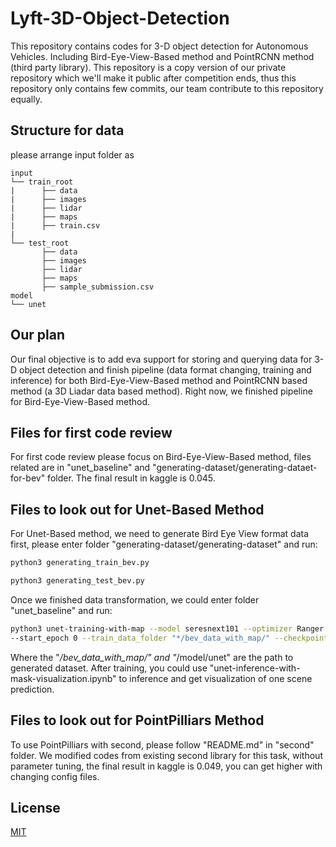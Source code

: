 # Lyft-3D-Object-Detection
This repository contains codes for 3-D object detection for Autonomous Vehicles. Including Bird-Eye-View-Based method and PointRCNN method (third party library). This repository is a copy version of our private repository which we'll make it public after competition ends, thus this repository only contains few commits, our team contribute to this repository equally. 

## Structure for data
please arrange input folder as 
```plain
input
└── train_root
|      ├── data
|      ├── images
|      ├── lidar
|      ├── maps
|      ├── train.csv
|
└── test_root
       ├── data
       ├── images
       ├── lidar
       ├── maps
       ├── sample_submission.csv
model
└── unet
```
## Our plan
Our final objective is to add eva support for storing and querying data for 3-D object detection and finish pipeline (data format changing, training and inference) for both Bird-Eye-View-Based method and PointRCNN based method (a 3D Liadar data based method). Right now, we finished pipeline for Bird-Eye-View-Based method. 

## Files for first code review
For first code review please focus on Bird-Eye-View-Based method, files related are in "unet_baseline" and "generating-dataset/generating-dataet-for-bev" folder. The final result in kaggle is 0.045.

## Files to look out for Unet-Based Method
For Unet-Based method, we need to generate Bird Eye View format data first, please enter folder "generating-dataset/generating-dataset" and run:
```bash
python3 generating_train_bev.py

```
```bash
python3 generating_test_bev.py

```
Once we finished data transformation, we could enter folder "unet_baseline" and run:
```bash
python3 unet-training-with-map --model seresnext101 --optimizer Ranger --lr_scheduler adamonecycle --batch_size 32 --valid_batch_size 64 --num_epoch 50 --accumulation_steps 4 
--start_epoch 0 --train_data_folder "*/bev_data_with_map/" --checkpoint_folder "*/model/unet"
```
Where the "*/bev_data_with_map/" and "*/model/unet" are the path to generated dataset. After training, you could use "unet-inference-with-mask-visualization.ipynb" to inference and get visualization of one scene prediction.

## Files to look out for PointPilliars Method
To use PointPilliars with second, please follow "README.md" in "second" folder. We modified codes from existing second library for this task, without parameter tuning, the final result in kaggle is 0.049, you can get higher with changing config files.

## License
[MIT](https://choosealicense.com/licenses/mit/)



